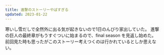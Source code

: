 ```yaml
---
title: 進撃のストーリーやばすぎる
updated: 2023-01-22
---
```


寒いし雪だしで全然外に出る気が起きないので1日のんびり家出していた。
進撃の巨人の最終章がもうすぐついに始まるので、final season を見返し始めた。
前回見た時も思ったがこのストーリー考えつくのは行かれているとしか思えない。
